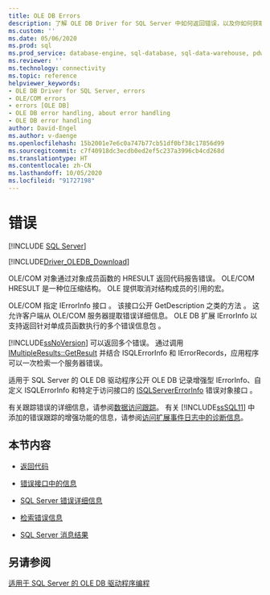 ```yaml
---
title: OLE DB Errors
description: 了解 OLE DB Driver for SQL Server 中如何返回错误，以及你如何获取错误相关信息。
ms.custom: ''
ms.date: 05/06/2020
ms.prod: sql
ms.prod_service: database-engine, sql-database, sql-data-warehouse, pdw
ms.reviewer: ''
ms.technology: connectivity
ms.topic: reference
helpviewer_keywords:
- OLE DB Driver for SQL Server, errors
- OLE/COM errors
- errors [OLE DB]
- OLE DB error handling, about error handling
- OLE DB error handling
author: David-Engel
ms.author: v-daenge
ms.openlocfilehash: 15b2001e7e6c0a747b77cb51df0bf38c17856d99
ms.sourcegitcommit: c7f40918dc3ecdb0ed2ef5c237a3996cb4cd268d
ms.translationtype: HT
ms.contentlocale: zh-CN
ms.lasthandoff: 10/05/2020
ms.locfileid: "91727198"
---
```

# <a name="errors"></a>错误
[!INCLUDE [SQL Server](../../../includes/applies-to-version/sql-asdb-asdbmi-asa-pdw.md)]

[!INCLUDE[Driver_OLEDB_Download](../../../includes/driver_oledb_download.md)]

  OLE/COM 对象通过对象成员函数的 HRESULT 返回代码报告错误。 OLE/COM HRESULT 是一种位压缩结构。 OLE 提供取消对结构成员的引用的宏。  
  
 OLE/COM 指定 IErrorInfo 接口  。 该接口公开 GetDescription 之类的方法  。 这允许客户端从 OLE/COM 服务器提取错误详细信息。 OLE DB 扩展 IErrorInfo 以支持返回针对单成员函数执行的多个错误信息包  。  
  
 [!INCLUDE[ssNoVersion](../../../includes/ssnoversion-md.md)] 可以返回多个错误。 通过调用 [IMultipleResults::GetResult](/previous-versions/windows/desktop/ms721289(v=vs.85)) 并结合 ISQLErrorInfo 和 IErrorRecords，应用程序可以一次检索一个服务器错误。  
  
 适用于 SQL Server 的 OLE DB 驱动程序公开 OLE DB 记录增强型 IErrorInfo、自定义 ISQLErrorInfo 和特定于访问接口的 [ISQLServerErrorInfo](../ole-db-interfaces/isqlservererrorinfo-geterrorinfo-ole-db.md?view=sql-server-ver15) 错误对象接口   。  
  
 有关跟踪错误的详细信息，请参阅[数据访问跟踪](/previous-versions/sql/sql-server-2008/cc765421(v=sql.100))。 有关 [!INCLUDE[ssSQL11](../../../includes/sssql11-md.md)] 中添加的错误跟踪的增强功能的信息，请参阅[访问扩展事件日志中的诊断信息](../../oledb/features/accessing-diagnostic-information-in-the-extended-events-log.md)。  
  
## <a name="in-this-section"></a>本节内容  
  
-   [返回代码](../../oledb/ole-db-errors/return-codes.md)  
  
-   [错误接口中的信息](../../oledb/ole-db-errors/information-in-error-interfaces.md)  
  
-   [SQL Server 错误详细信息](../../oledb/ole-db-errors/sql-server-error-detail.md)  
  
-   [检索错误信息](../../oledb/ole-db-errors/retrieving-error-information.md)  
  
-   [SQL Server 消息结果](../../oledb/ole-db-errors/sql-server-message-results.md)  
  
## <a name="see-also"></a>另请参阅  
 [适用于 SQL Server 的 OLE DB 驱动程序编程](../../oledb/ole-db/oledb-driver-for-sql-server-programming.md)  
  
